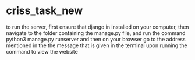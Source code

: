 # criss_task_new

to run the server, first ensure that django in installed on your computer, 
then navigate to the folder containing the manage.py file, 
and run the command python3 manage.py runserver and then on your browser go to the address mentioned in the the message
that is given in the terminal upon running the command to view the website
